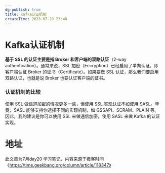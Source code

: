```yaml
---
dg-publish: true
title: Kafka认证机制
createTime: 2023-07-20 23:40  
---
```


# Kafka认证机制


**基于 SSL 的认证主要是指 Broker 和客户端的双路认证**（2-way authentication）。通常来说，SSL 加密（Encryption）已经启用了单向认证，即客户端认证 Broker 的证书（Certificate）。如果要做 SSL 认证，那么我们要启用双路认证，也就是说 Broker 也要认证客户端的证书。

### 认证机制的比较

使用 SSL 做信道加密的情况更多一些，但使用 SSL 实现认证不如使用 SASL。毕竟，SASL 能够支持你选择不同的实现机制，如 GSSAPI、SCRAM、PLAIN 等。因此，我的建议是你可以使用 SSL 来做通信加密，使用 SASL 来做 Kafka 的认证实现。






# 地址

此文章为7月day20 学习笔记，内容来源于极客时间《https://time.geekbang.org/column/article/118347》